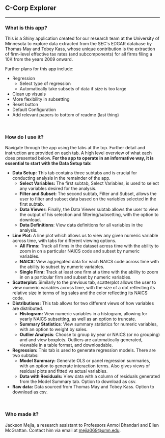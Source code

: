 ## C-Corp Explorer
***

### What is this app?

This is a Shiny application created for our research team at the University of Minnesota to explore data extracted from the SEC's EDGAR database by Thomas May and Tobey Kass, whose unique contribution is the extraction of firm-level effective tax rates (and subcomponents) for all firms filing a 10K from the years 2009 onward.

Further plans for this app include:
* Regression
  * Select type of regression
  * Automatically take subsets of data if size is too large
* Clean up visuals
* More flexibility in subsetting
* Reset button
* Default Configuration
* Add relevant papers to bottom of readme (last thing)
<br> 

### How do I use it?

Navigate through the app using the tabs at the top. Further detail and instruction are provided on each tab. A high level overview of what each does presented below. __For the app to operate in an informative way, it is essential to start with the Data Setup tab__:

* __Data Setup:__ This tab contains three subtabs and is crucial for conducting analysis in the remainder of the app. 
  * __Select Variables:__ The first subtab, Select Variables, is used to select any variables desired for the analysis. 
  * __Filter and Subset:__ The second subtab, Filter and Subset, allows the user to filter and subset data based on the variables selected in the first subtab. 
  * __Data Viewer:__ Finally, the Data Viewer subtab allows the user to view the output of his selection and filtering/subsetting, with the option to download.
  * __Data Definitions__: View data definitions for all variables in the analysis.
* __Line Plot:__ A line plot which allows us to view any given numeric variable across time,  with tabs for different viewing options. 
  * __All Firms:__ Track all firms in the dataset across time with the ability to zoom in on a particular NAICS code and subset by numeric variables. 
  * __NAICS:__ View aggregated data for each NAICS code across time with the ability to subset by numeric variables.
  * __Single Firm:__ Track at least one firm at a time with the ability to zoom in on a particular firm and subset by numeric variables.
* __Scatterplot:__ Similarly to the previous tab, scatterplot allows the user to view numeric variables across time, with the size of a dot reflecting its relative size in terms of log sales and the color reflecting its NAICS code.
* __Distributions:__ This tab allows for two different views of how variables are distributed.
  * __Histogram:__ View numeric variables in a histogram, allowing for yearly NAICS subsetting, as well as an option to truncate.
  * __Summary Statistics__: View summary statistics for numeric variables, with an option to weight by sales.
  * __Outlier Analysis__: Choose to group by year or NAICS (or no grouping) and and view boxplots. Outliers are automatically generated, viewable in a table format, and downloadable.
* __Regression:__ This tab is used to generate regression models. There are two subtabs:
  * __Model Summary:__ Generate OLS or panel regression summaries, with an option to generate interaction terms. Also gives views of residual plots and fitted vs actual variables.
  * __Data with Residuals:__ View data with a column of residuals generated from the Model Summary tab. Option to download as csv.
* __Raw data:__ Data sourced from Thomas May and Tobey Kass. Option to download as csv.

<br>

### Who made it?

Jackson Mejia, a research assistant to Professors Anmol Bhandari and Ellen McGrattan. Contact him via email at <mejia069@umn.edu>.
